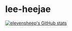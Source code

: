 # lee-heejae

[![elevensheep's GitHub stats](https://github-readme-stats.vercel.app/api?username=elevensheep&show_icons=true&theme=radical)](https://github.com/elevensheep)
